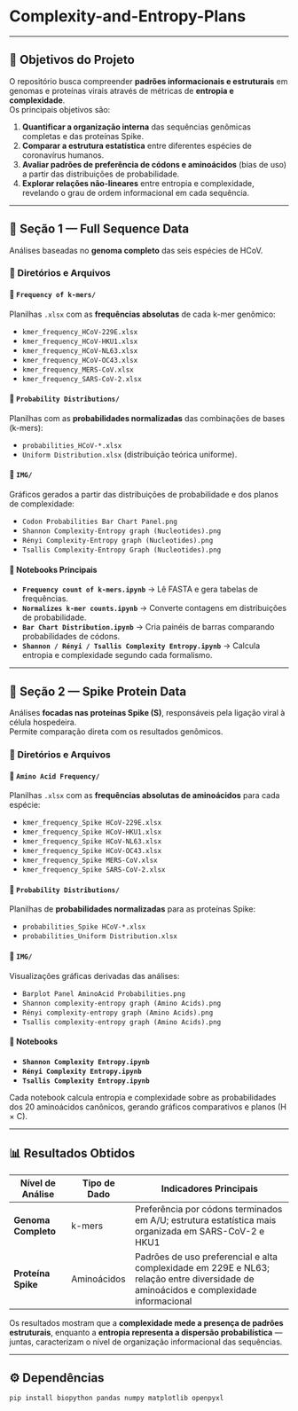 # Complexity-and-Entropy-Plans


---

## 🎯 Objetivos do Projeto

O repositório busca compreender **padrões informacionais e estruturais** em genomas e proteínas virais através de métricas de **entropia e complexidade**.  
Os principais objetivos são:

1. **Quantificar a organização interna** das sequências genômicas completas e das proteínas Spike.  
2. **Comparar a estrutura estatística** entre diferentes espécies de coronavírus humanos.  
3. **Avaliar padrões de preferência de códons e aminoácidos** (bias de uso) a partir das distribuições de probabilidade.  
4. **Explorar relações não-lineares** entre entropia e complexidade, revelando o grau de ordem informacional em cada sequência.  

---

## 🧩 Seção 1 — Full Sequence Data

Análises baseadas no **genoma completo** das seis espécies de HCoV.

### 📘 Diretórios e Arquivos

#### 🔹 `Frequency of k-mers/`
Planilhas `.xlsx` com as **frequências absolutas** de cada k-mer genômico:

- `kmer_frequency_HCoV-229E.xlsx`  
- `kmer_frequency_HCoV-HKU1.xlsx`  
- `kmer_frequency_HCoV-NL63.xlsx`  
- `kmer_frequency_HCoV-OC43.xlsx`  
- `kmer_frequency_MERS-CoV.xlsx`  
- `kmer_frequency_SARS-CoV-2.xlsx`

#### 🔹 `Probability Distributions/`
Planilhas com as **probabilidades normalizadas** das combinações de bases (k-mers):

- `probabilities_HCoV-*.xlsx`  
- `Uniform Distribution.xlsx` (distribuição teórica uniforme).

#### 🔹 `IMG/`
Gráficos gerados a partir das distribuições de probabilidade e dos planos de complexidade:

- `Codon Probabilities Bar Chart Panel.png`  
- `Shannon Complexity-Entropy graph (Nucleotides).png`  
- `Rényi Complexity-Entropy graph (Nucleotides).png`  
- `Tsallis Complexity-Entropy Graph (Nucleotides).png`

#### 🔹 Notebooks Principais
- **`Frequency count of k-mers.ipynb`** → Lê FASTA e gera tabelas de frequências.  
- **`Normalizes k-mer counts.ipynb`** → Converte contagens em distribuições de probabilidade.  
- **`Bar Chart Distribution.ipynb`** → Cria painéis de barras comparando probabilidades de códons.  
- **`Shannon / Rényi / Tsallis Complexity Entropy.ipynb`** → Calcula entropia e complexidade segundo cada formalismo.

---

## 🧬 Seção 2 — Spike Protein Data

Análises **focadas nas proteínas Spike (S)**, responsáveis pela ligação viral à célula hospedeira.  
Permite comparação direta com os resultados genômicos.

### 📘 Diretórios e Arquivos

#### 🔹 `Amino Acid Frequency/`
Planilhas `.xlsx` com as **frequências absolutas de aminoácidos** para cada espécie:

- `kmer_frequency_Spike HCoV-229E.xlsx`  
- `kmer_frequency_Spike HCoV-HKU1.xlsx`  
- `kmer_frequency_Spike HCoV-NL63.xlsx`  
- `kmer_frequency_Spike HCoV-OC43.xlsx`  
- `kmer_frequency_Spike MERS-CoV.xlsx`  
- `kmer_frequency_Spike SARS-CoV-2.xlsx`

#### 🔹 `Probability Distributions/`
Planilhas de **probabilidades normalizadas** para as proteínas Spike:

- `probabilities_Spike HCoV-*.xlsx`  
- `probabilities_Uniform Distribution.xlsx`

#### 🔹 `IMG/`
Visualizações gráficas derivadas das análises:

- `Barplot Panel AminoAcid Probabilities.png`  
- `Shannon complexity-entropy graph (Amino Acids).png`  
- `Rényi complexity-entropy graph (Amino Acids).png`  
- `Tsallis complexity-entropy graph (Amino Acids).png`

#### 🔹 Notebooks
- **`Shannon Complexity Entropy.ipynb`**  
- **`Rényi Complexity Entropy.ipynb`**  
- **`Tsallis Complexity Entropy.ipynb`**

Cada notebook calcula entropia e complexidade sobre as probabilidades dos 20 aminoácidos canônicos, gerando gráficos comparativos e planos (H × C).

---

## 📊 Resultados Obtidos

| Nível de Análise | Tipo de Dado | Indicadores Principais |
|------------------|--------------|------------------------|
| **Genoma Completo** | k-mers | Preferência por códons terminados em A/U; estrutura estatística mais organizada em SARS-CoV-2 e HKU1 |
| **Proteína Spike** | Aminoácidos | Padrões de uso preferencial e alta complexidade em 229E e NL63; relação entre diversidade de aminoácidos e complexidade informacional |

Os resultados mostram que a **complexidade mede a presença de padrões estruturais**, enquanto a **entropia representa a dispersão probabilística** — juntas, caracterizam o nível de organização informacional das sequências.

---

## ⚙️ Dependências

```bash
pip install biopython pandas numpy matplotlib openpyxl
